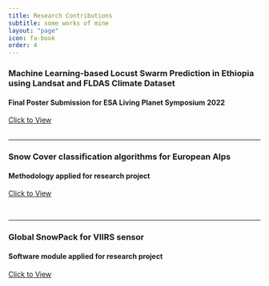 ```yaml
---
title: Research Contributions
subtitle: some works of mine
layout: "page"
icon: fa-book
order: 4
---
```


### **Machine Learning-based Locust Swarm Prediction in Ethiopia using  Landsat and FLDAS Climate Dataset**

#### Final Poster Submission for ESA Living Planet Symposium 2022

<a href="assets/images/poster.pdf" class="button">
    <div class="button__line"></div>
    <div class="button__line"></div>
    <span class="button__text">Click to View</span>
    <div class="button__drow1"></div>
    <div class="button__drow2"></div>
</a>

<!-- <a href='assets/images/poster.pdf' download class="button scrolly">Click to View</a> -->

<br>

***

### **Snow Cover classification algorithms for European Alps**

#### Methodology applied for research project

<a href='https://www.mdpi.com/2072-4292/14/18/4461' download class="button">Click to View</a>

<br>

***

### **Global SnowPack for VIIRS sensor**

#### Software module applied for research project

<a href='' download class="button">Click to View</a>

